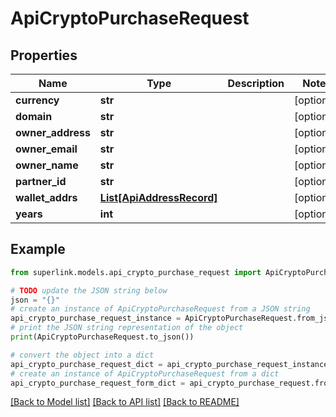 # ApiCryptoPurchaseRequest


## Properties

Name | Type | Description | Notes
------------ | ------------- | ------------- | -------------
**currency** | **str** |  | [optional] 
**domain** | **str** |  | [optional] 
**owner_address** | **str** |  | [optional] 
**owner_email** | **str** |  | [optional] 
**owner_name** | **str** |  | [optional] 
**partner_id** | **str** |  | [optional] 
**wallet_addrs** | [**List[ApiAddressRecord]**](ApiAddressRecord.md) |  | [optional] 
**years** | **int** |  | [optional] 

## Example

```python
from superlink.models.api_crypto_purchase_request import ApiCryptoPurchaseRequest

# TODO update the JSON string below
json = "{}"
# create an instance of ApiCryptoPurchaseRequest from a JSON string
api_crypto_purchase_request_instance = ApiCryptoPurchaseRequest.from_json(json)
# print the JSON string representation of the object
print(ApiCryptoPurchaseRequest.to_json())

# convert the object into a dict
api_crypto_purchase_request_dict = api_crypto_purchase_request_instance.to_dict()
# create an instance of ApiCryptoPurchaseRequest from a dict
api_crypto_purchase_request_form_dict = api_crypto_purchase_request.from_dict(api_crypto_purchase_request_dict)
```
[[Back to Model list]](../README.md#documentation-for-models) [[Back to API list]](../README.md#documentation-for-api-endpoints) [[Back to README]](../README.md)


